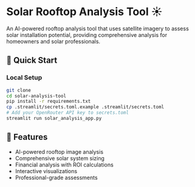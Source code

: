# Solar Rooftop Analysis Tool ☀️

An AI-powered rooftop analysis tool that uses satellite imagery to assess solar installation potential, providing comprehensive analysis for homeowners and solar professionals.

## 🚀 Quick Start

### Local Setup
```bash
git clone 
cd solar-analysis-tool
pip install -r requirements.txt
cp .streamlit/secrets.toml.example .streamlit/secrets.toml
# Add your OpenRouter API key to secrets.toml
streamlit run solar_analysis_app.py
```

## 🌟 Features
- AI-powered rooftop image analysis
- Comprehensive solar system sizing
- Financial analysis with ROI calculations
- Interactive visualizations
- Professional-grade assessments